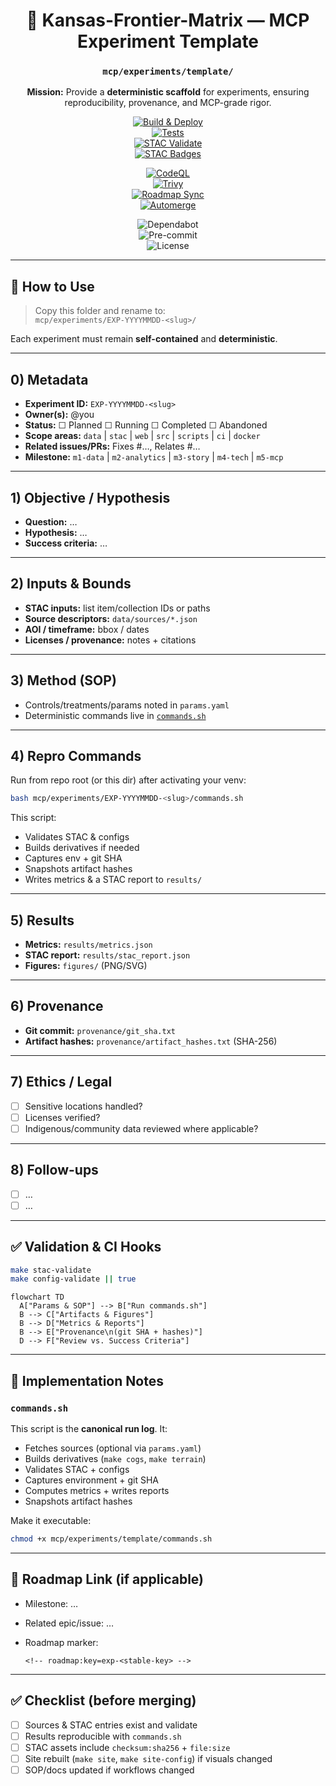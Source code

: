 <div align="center">

# 🔬 Kansas-Frontier-Matrix — MCP Experiment Template  
### `mcp/experiments/template/`

**Mission:** Provide a **deterministic scaffold** for experiments, ensuring reproducibility, provenance, and MCP-grade rigor.  

[![Build & Deploy](https://github.com/bartytime4life/Kansas-Frontier-Matrix/actions/workflows/site.yml/badge.svg)](../../../.github/workflows/site.yml)  
[![Tests](https://github.com/bartytime4life/Kansas-Frontier-Matrix/actions/workflows/tests.yml/badge.svg)](../../../.github/workflows/tests.yml)  
[![STAC Validate](https://github.com/bartytime4life/Kansas-Frontier-Matrix/actions/workflows/stac-validate.yml/badge.svg)](../../../.github/workflows/stac-validate.yml)  
[![STAC Badges](https://github.com/bartytime4life/Kansas-Frontier-Matrix/actions/workflows/stac-badges.yml/badge.svg)](../../../.github/workflows/stac-badges.yml)  

[![CodeQL](https://github.com/bartytime4life/Kansas-Frontier-Matrix/actions/workflows/codeql.yml/badge.svg)](../../../.github/workflows/codeql.yml)  
[![Trivy](https://github.com/bartytime4life/Kansas-Frontier-Matrix/actions/workflows/trivy.yml/badge.svg)](../../../.github/workflows/trivy.yml)  
[![Roadmap Sync](https://github.com/bartytime4life/Kansas-Frontier-Matrix/actions/workflows/roadmap.yml/badge.svg)](../../../.github/workflows/roadmap.yml)  
[![Automerge](https://github.com/bartytime4life/Kansas-Frontier-Matrix/actions/workflows/automerge.yml/badge.svg)](../../../.github/workflows/automerge.yml)  

![Dependabot](https://img.shields.io/badge/Dependabot-enabled-brightgreen?logo=dependabot)  
![Pre-commit](https://img.shields.io/badge/pre--commit-enabled-brightgreen?logo=pre-commit)  
![License](https://img.shields.io/github/license/bartytime4life/Kansas-Frontier-Matrix)  

</div>

---

## 📂 How to Use

> Copy this folder and rename to:  
> `mcp/experiments/EXP-YYYYMMDD-<slug>/`

Each experiment must remain **self-contained** and **deterministic**.

---

## 0) Metadata

- **Experiment ID:** `EXP-YYYYMMDD-<slug>`  
- **Owner(s):** @you  
- **Status:** ☐ Planned ☐ Running ☐ Completed ☐ Abandoned  
- **Scope areas:** `data` | `stac` | `web` | `src` | `scripts` | `ci` | `docker`  
- **Related issues/PRs:** Fixes #…, Relates #…  
- **Milestone:** `m1-data` | `m2-analytics` | `m3-story` | `m4-tech` | `m5-mcp`  

---

## 1) Objective / Hypothesis

- **Question:** …  
- **Hypothesis:** …  
- **Success criteria:** …  

---

## 2) Inputs & Bounds

- **STAC inputs:** list item/collection IDs or paths  
- **Source descriptors:** `data/sources/*.json`  
- **AOI / timeframe:** bbox / dates  
- **Licenses / provenance:** notes + citations  

---

## 3) Method (SOP)

- Controls/treatments/params noted in `params.yaml`  
- Deterministic commands live in [`commands.sh`](./commands.sh)  

---

## 4) Repro Commands

Run from repo root (or this dir) after activating your venv:

```bash
bash mcp/experiments/EXP-YYYYMMDD-<slug>/commands.sh
````

This script:

* Validates STAC & configs
* Builds derivatives if needed
* Captures env + git SHA
* Snapshots artifact hashes
* Writes metrics & a STAC report to `results/`

---

## 5) Results

* **Metrics:** `results/metrics.json`
* **STAC report:** `results/stac_report.json`
* **Figures:** `figures/` (PNG/SVG)

---

## 6) Provenance

* **Git commit:** `provenance/git_sha.txt`
* **Artifact hashes:** `provenance/artifact_hashes.txt` (SHA-256)

---

## 7) Ethics / Legal

* [ ] Sensitive locations handled?
* [ ] Licenses verified?
* [ ] Indigenous/community data reviewed where applicable?

---

## 8) Follow-ups

* [ ] …
* [ ] …

---

## ✅ Validation & CI Hooks

```bash
make stac-validate
make config-validate || true
```

```mermaid
flowchart TD
  A["Params & SOP"] --> B["Run commands.sh"]
  B --> C["Artifacts & Figures"]
  B --> D["Metrics & Reports"]
  B --> E["Provenance\n(git SHA + hashes)"]
  D --> F["Review vs. Success Criteria"]
```

<!-- END OF MERMAID -->

---

## 🔧 Implementation Notes

### `commands.sh`

This script is the **canonical run log**. It:

* Fetches sources (optional via `params.yaml`)
* Builds derivatives (`make cogs`, `make terrain`)
* Validates STAC + configs
* Captures environment + git SHA
* Computes metrics + writes reports
* Snapshots artifact hashes

Make it executable:

```bash
chmod +x mcp/experiments/template/commands.sh
```

---

## 📑 Roadmap Link (if applicable)

* Milestone: …
* Related epic/issue: …
* Roadmap marker:

  ```
  <!-- roadmap:key=exp-<stable-key> -->
  ```

---

## ✅ Checklist (before merging)

* [ ] Sources & STAC entries exist and validate
* [ ] Results reproducible with `commands.sh`
* [ ] STAC assets include `checksum:sha256` + `file:size`
* [ ] Site rebuilt (`make site`, `make site-config`) if visuals changed
* [ ] SOP/docs updated if workflows changed
